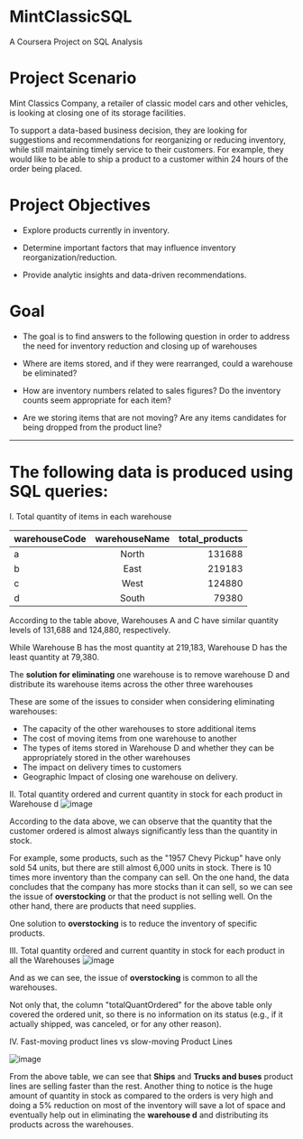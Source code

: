 # MintClassicSQL
A Coursera Project on SQL Analysis

# Project Scenario
Mint Classics Company, a retailer of classic model cars and other vehicles, is looking at closing one of its storage facilities.

To support a data-based business decision, they are looking for suggestions and recommendations for reorganizing or reducing inventory, while still maintaining timely service to their customers. For example, they would like to be able to ship a product to a customer within 24 hours of the order being placed.

# Project Objectives
* Explore products currently in inventory.

* Determine important factors that may influence inventory reorganization/reduction.

* Provide analytic insights and data-driven recommendations.

# Goal
* The goal is to find answers to the following question in order to address the need for inventory reduction and closing up of warehouses

* Where are items stored, and if they were rearranged, could a warehouse be eliminated?

* How are inventory numbers related to sales figures? Do the inventory counts seem appropriate for each item?

* Are we storing items that are not moving? Are any items candidates for being dropped from the product line?
*** 
# The following data is produced using SQL queries:
I. Total quantity of items in each warehouse


| warehouseCode        | warehouseName         | total_products  |
| ------------- |:-------------:| -----:|
a| North | 131688
b|East|219183
c|West|124880
d|South| 79380

According to the table above, Warehouses A and C have similar quantity levels of 131,688 and 124,880, respectively.

While Warehouse B has the most quantity at 219,183, Warehouse D has the least quantity at 79,380.

The **solution for eliminating** one warehouse is to remove warehouse D and distribute its warehouse items across the other three warehouses

These are some of the issues to consider when considering eliminating warehouses:

* The capacity of the other warehouses to store additional items
* The cost of moving items from one warehouse to another
* The types of items stored in Warehouse D and whether they can be appropriately stored in the other warehouses
* The impact on delivery times to customers
* Geographic Impact of closing one warehouse on delivery.

II. Total quantity ordered and current quantity in stock for each product in Warehouse d
  ![image](https://github.com/ashu1717/MintClassicSQL/assets/57885219/01ffaad3-8e1e-408e-a384-12a69307ded0)

According to the data above, we can observe that the quantity that the customer ordered is almost always significantly less than the quantity in stock.

For example, some products, such as the "1957 Chevy Pickup" have only sold 54 units, but there are still almost 6,000 units in stock. There is 10 times more inventory than the company can sell.
On the one hand, the data concludes that the company has more stocks than it can sell, so we can see the issue of **overstocking** or that the product is not selling well. On the other hand, there are products that need supplies.

One solution to **overstocking** is to reduce the inventory of specific products.

III. Total quantity ordered and current quantity in stock for each product in all the Warehouses
![image](https://github.com/ashu1717/MintClassicSQL/assets/57885219/723216bf-50d1-48be-a292-05219470b001)

And as we can see, the issue of **overstocking** is common to all the warehouses.

Not only that, the column "totalQuantOrdered" for the above table only covered the ordered unit, so there is no information on its status (e.g., if it actually shipped, was canceled, or for any other reason).


IV. Fast-moving product lines vs slow-moving Product Lines

![image](https://github.com/ashu1717/MintClassicSQL/assets/57885219/1c32956a-4627-45dc-b499-5544d9039702)

From the above table, we can see that **Ships** and **Trucks and buses** product lines are selling faster than the rest.
Another thing to notice is the huge amount of quantity in stock as compared to the orders is very high and doing a 5% reduction on most of the inventory will save a lot of space and eventually help out in eliminating the **warehouse d** and distributing its products across the warehouses.







